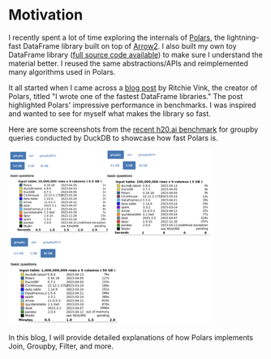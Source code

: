 # Motivation

I recently spent a lot of time exploring the internals of [Polars](https://github.com/pola-rs/polars), the lightning-fast DataFrame library built on top of [Arrow2](https://github.com/jorgecarleitao/arrow2). I also built my own toy DataFrame library ([full source code available](https://github.com/brianshih1/mini-dataframe)) to make sure I understand the material better. I reused the same abstractions/APIs and reimplemented many algorithms used in Polars.

It all started when I came across a [blog post](https://www.ritchievink.com/blog/2021/02/28/i-wrote-one-of-the-fastest-dataframe-libraries/) by Ritchie Vink, the creator of Polars, titled "I wrote one of the fastest DataFrame libraries." The post highlighted Polars' impressive performance in benchmarks. I was inspired and wanted to see for myself what makes the library so fast.

Here are some screenshots from the [recent h20.ai benchmark](https://duckdb.org/2023/04/14/h2oai.html#results) for groupby queries conducted by DuckDB to showcase how fast Polars is.

<img src="./assets/benchmark.png" width="80%">

In this blog, I will provide detailed explanations of how Polars implements Join, Groupby, Filter, and more.
